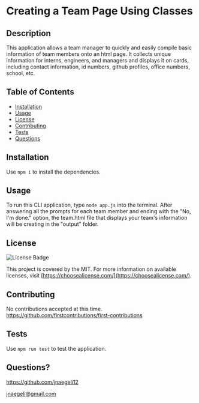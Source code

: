   # Creating a Team Page Using Classes 
  ## Description
  This application allows a team manager to quickly and easily compile basic information of team members onto an html page. It collects unique information for interns, engineers, and managers and displays it on cards, including contact information, id numbers, github profiles, office numbers, school, etc.
  ## Table of Contents
  * [Installation](#installation)
  * [Usage](#usage)
  * [License](#license)
  * [Contributing](#contributing)
  * [Tests](#tests)
  * [Questions](#questions)
  ## Installation
  Use `npm i` to install the dependencies.
  ## Usage
  To run this CLI application, type `node app.js` into the terminal. After answering all the prompts for each team member and ending with the "No, I'm done." option, the team.html file that displays your team's information will be creating in the "output" folder.
  ## License
  ![License Badge](https://img.shields.io/badge/license-MIT-blue)

  This project is covered by the MIT. For more information on available licenses, visit [https://choosealicense.com/](https://choosealicense.com/).
  ## Contributing
  No contributions accepted at this time.
  https://github.com/firstcontributions/first-contributions
  ## Tests
  Use `npm run test` to test the application.
  ## Questions?
  https://github.com/jnaegeli12
  
  jnaegeli@gmail.com

